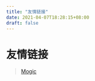 ```yaml
---
title: "友情链接"
date: 2021-04-07T18:28:15+08:00
draft: false
---
```

# 友情链接

> [Mogic](http://mogicwula.com/)

> 

